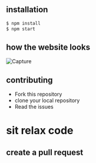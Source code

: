 ## installation
```bash 
$ npm install
$ npm start
```

## how the website looks
![Capture](https://user-images.githubusercontent.com/89125422/135652986-a5b1500e-212a-46fb-82bc-fcbd2d514ec1.PNG)


## contributing
 * Fork this repository
 * clone your local repository
 * Read the issues
 

# sit relax code
## create a pull request
